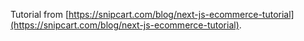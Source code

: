 Tutorial from [https://snipcart.com/blog/next-js-ecommerce-tutorial](https://snipcart.com/blog/next-js-ecommerce-tutorial).